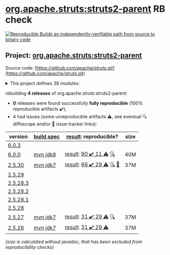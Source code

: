 [org.apache.struts:struts2-parent](https://search.maven.org/artifact/org.apache.struts/struts2-parent/) RB check
=======

[![Reproducible Builds](https://reproducible-builds.org/images/logos/rb.svg) an independently-verifiable path from source to binary code](https://reproducible-builds.org/)

## Project: [org.apache.struts:struts2-parent](https://search.maven.org/artifact/org.apache.struts/struts2-parent/)

Source code: [https://github.com/apache/struts.git](https://github.com/apache/struts.git)

<details><summary>This project defines 38 modules:</summary>

* [org.apache.struts:struts2-apps](https://search.maven.org/artifact/org.apache.struts/struts2-apps/)
* [org.apache.struts:struts2-assembly](https://search.maven.org/artifact/org.apache.struts/struts2-assembly/)
* [org.apache.struts:struts2-async-plugin](https://search.maven.org/artifact/org.apache.struts/struts2-async-plugin/)
* [org.apache.struts:struts2-bean-validation-plugin](https://search.maven.org/artifact/org.apache.struts/struts2-bean-validation-plugin/)
* [org.apache.struts:struts2-bom](https://search.maven.org/artifact/org.apache.struts/struts2-bom/)
* [org.apache.struts:struts2-cdi-plugin](https://search.maven.org/artifact/org.apache.struts/struts2-cdi-plugin/)
* [org.apache.struts:struts2-config-browser-plugin](https://search.maven.org/artifact/org.apache.struts/struts2-config-browser-plugin/)
* [org.apache.struts:struts2-convention-plugin](https://search.maven.org/artifact/org.apache.struts/struts2-convention-plugin/)
* [org.apache.struts:struts2-core](https://search.maven.org/artifact/org.apache.struts/struts2-core/)
* [org.apache.struts:struts2-dwr-plugin](https://search.maven.org/artifact/org.apache.struts/struts2-dwr-plugin/)
* [org.apache.struts:struts2-embeddedjsp-plugin](https://search.maven.org/artifact/org.apache.struts/struts2-embeddedjsp-plugin/)
* [org.apache.struts:struts2-gxp-plugin](https://search.maven.org/artifact/org.apache.struts/struts2-gxp-plugin/)
* [org.apache.struts:struts2-jasperreports-plugin](https://search.maven.org/artifact/org.apache.struts/struts2-jasperreports-plugin/)
* [org.apache.struts:struts2-javatemplates-plugin](https://search.maven.org/artifact/org.apache.struts/struts2-javatemplates-plugin/)
* [org.apache.struts:struts2-jfreechart-plugin](https://search.maven.org/artifact/org.apache.struts/struts2-jfreechart-plugin/)
* [org.apache.struts:struts2-json-plugin](https://search.maven.org/artifact/org.apache.struts/struts2-json-plugin/)
* [org.apache.struts:struts2-junit-plugin](https://search.maven.org/artifact/org.apache.struts/struts2-junit-plugin/)
* [org.apache.struts:struts2-osgi-admin-bundle](https://search.maven.org/artifact/org.apache.struts/struts2-osgi-admin-bundle/)
* [org.apache.struts:struts2-osgi-bundles](https://search.maven.org/artifact/org.apache.struts/struts2-osgi-bundles/)
* [org.apache.struts:struts2-osgi-demo-bundle](https://search.maven.org/artifact/org.apache.struts/struts2-osgi-demo-bundle/)
* [org.apache.struts:struts2-osgi-plugin](https://search.maven.org/artifact/org.apache.struts/struts2-osgi-plugin/)
* [org.apache.struts:struts2-oval-plugin](https://search.maven.org/artifact/org.apache.struts/struts2-oval-plugin/)
* [org.apache.struts:struts2-parent](https://search.maven.org/artifact/org.apache.struts/struts2-parent/)
* [org.apache.struts:struts2-pell-multipart-plugin](https://search.maven.org/artifact/org.apache.struts/struts2-pell-multipart-plugin/)
* [org.apache.struts:struts2-plexus-plugin](https://search.maven.org/artifact/org.apache.struts/struts2-plexus-plugin/)
* [org.apache.struts:struts2-plugins](https://search.maven.org/artifact/org.apache.struts/struts2-plugins/)
* [org.apache.struts:struts2-portlet-mocks-plugin](https://search.maven.org/artifact/org.apache.struts/struts2-portlet-mocks-plugin/)
* [org.apache.struts:struts2-portlet-plugin](https://search.maven.org/artifact/org.apache.struts/struts2-portlet-plugin/)
* [org.apache.struts:struts2-portlet-tiles-plugin](https://search.maven.org/artifact/org.apache.struts/struts2-portlet-tiles-plugin/)
* [org.apache.struts:struts2-rest-plugin](https://search.maven.org/artifact/org.apache.struts/struts2-rest-plugin/)
* [org.apache.struts:struts2-rest-showcase](https://search.maven.org/artifact/org.apache.struts/struts2-rest-showcase/)
* [org.apache.struts:struts2-showcase](https://search.maven.org/artifact/org.apache.struts/struts2-showcase/)
* [org.apache.struts:struts2-sitegraph-plugin](https://search.maven.org/artifact/org.apache.struts/struts2-sitegraph-plugin/)
* [org.apache.struts:struts2-sitemesh-plugin](https://search.maven.org/artifact/org.apache.struts/struts2-sitemesh-plugin/)
* [org.apache.struts:struts2-spring-plugin](https://search.maven.org/artifact/org.apache.struts/struts2-spring-plugin/)
* [org.apache.struts:struts2-testng-plugin](https://search.maven.org/artifact/org.apache.struts/struts2-testng-plugin/)
* [org.apache.struts:struts2-tiles-plugin](https://search.maven.org/artifact/org.apache.struts/struts2-tiles-plugin/)
* [org.apache.struts:struts2-velocity-plugin](https://search.maven.org/artifact/org.apache.struts/struts2-velocity-plugin/)
</details>

rebuilding **4 releases** of org.apache.struts:struts2-parent:
- **0** releases were found successfully **fully reproducible** (100% reproducible artifacts :heavy_check_mark:),
- 4 had issues (some unreproducible artifacts :warning:, see eventual :mag: diffoscope and/or :memo: issue tracker links):

| version | [build spec](/BUILDSPEC.md) | [result](https://reproducible-builds.org/docs/jvm/): reproducible? | size |
| -- | --------- | ------ | -- |
| [6.0.3](https://search.maven.org/artifact/org.apache.struts/struts2-parent/6.0.3/pom) | | | |
| [6.0.0](https://search.maven.org/artifact/org.apache.struts/struts2-parent/6.0.0/pom) | [mvn jdk8](struts2-6.0.0.buildspec) | [result](struts2-parent-6.0.0.buildinfo): [90 :heavy_check_mark:  11 :warning:](struts2-parent-6.0.0.buildcompare) [:mag:](struts2-parent-6.0.0.diffoscope) | 40M |
| [2.5.30](https://search.maven.org/artifact/org.apache.struts/struts2-parent/2.5.30/pom) | [mvn jdk7](struts2-2.5.30.buildspec) | [result](struts2-parent-2.5.30.buildinfo): [66 :heavy_check_mark:  29 :warning:](struts2-parent-2.5.30.buildcompare) [:mag:](struts2-parent-2.5.30.diffoscope) [:memo:](https://github.com/apache/struts/pull/555) | 37M |
| [2.5.29](https://search.maven.org/artifact/org.apache.struts/struts2-parent/2.5.29/pom) | | | |
| [2.5.28.3](https://search.maven.org/artifact/org.apache.struts/struts2-parent/2.5.28.3/pom) | | | |
| [2.5.28.2](https://search.maven.org/artifact/org.apache.struts/struts2-parent/2.5.28.2/pom) | | | |
| [2.5.28.1](https://search.maven.org/artifact/org.apache.struts/struts2-parent/2.5.28.1/pom) | | | |
| [2.5.28](https://search.maven.org/artifact/org.apache.struts/struts2-parent/2.5.28/pom) | | | |
| [2.5.27](https://search.maven.org/artifact/org.apache.struts/struts2-parent/2.5.27/pom) | [mvn jdk7](struts2-2.5.27.buildspec) | [result](struts2-assembly-2.5.27.buildinfo): [31 :heavy_check_mark:  29 :warning:](struts2-assembly-2.5.27.buildcompare) [:mag:](struts2-assembly-2.5.27.diffoscope) | 37M |
| [2.5.26](https://search.maven.org/artifact/org.apache.struts/struts2-parent/2.5.26/pom) | [mvn jdk7](struts2-2.5.26.buildspec) | [result](struts2-assembly-2.5.26.buildinfo): [31 :heavy_check_mark:  29 :warning:](struts2-assembly-2.5.26.buildcompare) | 37M |

<i>(size is calculated without javadoc, that has been excluded from reproducibility checks)</i>
